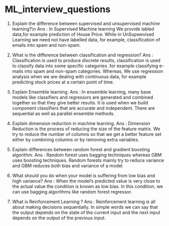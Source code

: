 # ML_interview_questions
1. Explain the difference between supervised and unsupervised machine learning?\n
                      Ans : In Supervised Machine learning We provide labled data,for example prediction of House Price. While in UnSupwevised Learning we need not have labelled data, for example, classification of emails into spam and non-spam.

2. What is the difference between classification and regression?
                                                                  Ans : Classification is used to produce discrete results, classification is used to classify data into some specific categories .for example classifying e-mails into spam and non-spam categories.
Whereas, We use regression analysis when we are dealing with continuous data, for example predicting stock prices at a certain point of time. 

3. Explain Ensemble learning.    Ans : In ensemble learning, many base models like classifiers and regressors are generated and combined together so that they give better results. It is used when we build component classifiers that are accurate and independent. There are sequential as well as parallel ensemble methods. 

4. Explain dimension reduction in machine learning.       Ans : Dimension Reduction is the process of reducing the size of the feature matrix. We try to reduce the number of columns so that we get a better feature set either by combining columns or by removing extra variables.

5. Explain differences between random forest and gradient boosting algorithm.
      Ans : Random forest uses bagging techniques whereas GBM uses boosting techniques.
            Random forests mainly try to reduce variance and GBM reduces both bias and variance of a model  

6. What should you do when your model is suffering from low bias and high variance? Ans : When the model’s predicted value is very close to the actual value the condition is known as low bias. In this condition, we can use bagging algorithms like random forest regressor. 

7. What is Reinforcement Learning ?
Ans : Reinforcement learning is all about making decisions sequentially. In simple words we can say that the output depends on the state of the current input and the next input depends on the output of the previous input.


